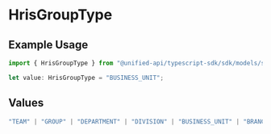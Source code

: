 # HrisGroupType

## Example Usage

```typescript
import { HrisGroupType } from "@unified-api/typescript-sdk/sdk/models/shared";

let value: HrisGroupType = "BUSINESS_UNIT";
```

## Values

```typescript
"TEAM" | "GROUP" | "DEPARTMENT" | "DIVISION" | "BUSINESS_UNIT" | "BRANCH" | "SUB_DEPARTMENT"
```
